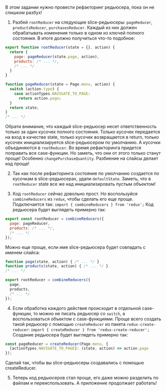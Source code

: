 В этом задании нужно провести рефакторинг редьюсера, пока он не слишком разбух!

1. Разбей `rootReducer` на следующие slice-редьюсеры:  `pageReducer`, `productsReducer`, `purchasesReducer`.
Каждый из них должен обрабатывать изменения только в одном из ключей полного состояния.
В итоге должно получиться что-то подобное:
```js
export function rootReducer(state = {}, action) {
  return {
    page: pageReducer(state.page, action),
    products: /* ... */,
    /* ... */
  }
}

function pageReducer(state = Page.menu, action) {
  switch (action.type) {
    case actionTypes.NAVIGATE_TO_PAGE:
      return action.page;
  }
  return state;
}
/* ... */
```
Обрати внимание, что каждый slice-редьюсер несет ответственность только за один кусочек полного состояния.
Только кусочек передается на вход в качестве state, только кусочек возвращается в return,
только кусочек инициализируется slice-редьюсером по умолчанию. А кусочки объединяются в `rootReducer`.
Во время рефакторинга придется поправить все case-функции. Но заметь, что они от этого только станут проще!
Особенно `changePurchaseQuantity`. Разбиение на слайсы делает код проще!

2. Так как после рефакторинга состояние по умолчанию создается по кусочкам в slice-редьюсерах, удали `defaultState`.
Заметь, что в `rootReducer` state все же над инициализировать пустым объектом!

3. Код `rootReducer` сейчас довольно прост. Но воспользуйся `combineReducers` из `redux`, чтобы сделать его еще проще.
Подключается так: `import { combineReducers } from 'redux';`
Код редьюсера будет выглядеть примерно так:
```js
export const rootReducer = combineReducers({
  page: pageReducer,
  products: /* ... */,
  /* ... */
});
```
Можно еще проще, если имя slice-редьюсера будет совпадать с именем слайса:
```js
function page(state, action) { /* ... */ }
function products(state, action) { /* ... */ }
/* ... */

export rootReducer = combineReducers({
  page,
  products,
  /* ... */
});
```

4. Если обработка каждого действия происходит в отдельной case-функции,
то можно не писать редьюсер со `switch`, а воспользоваться объектом с case-функциями.
Проще всего создать такой редьюсер с помощью `createReducer` из пакета `redux-create-reducer`:
`import { createReducer } from 'redux-create-reducer';`
Создание редьюсера будет выглядеть примерно так:
```js
const pageReducer = createReducer(Page.menu, {
  [actionTypes.NAVIGATE_TO_PAGE]: (state, action) => action.page
});
```
Сделай так, чтобы вы slice-редьюсеры создавались с помощью createReducer.

5. Теперь код редьюсеров стал проще, его даже можно разделить по файлам и переиспользовать.
А приложение продолжает работать!
